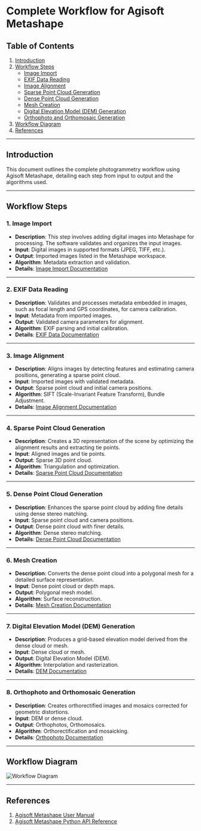 # Complete Workflow for Agisoft Metashape

## Table of Contents
1. [Introduction](#introduction)
2. [Workflow Steps](#workflow-steps)
   - [Image Import](#1-image-import)
   - [EXIF Data Reading](#2-exif-data-reading)
   - [Image Alignment](#3-image-alignment)
   - [Sparse Point Cloud Generation](#4-sparse-point-cloud-generation)
   - [Dense Point Cloud Generation](#5-dense-point-cloud-generation)
   - [Mesh Creation](#6-mesh-creation)
   - [Digital Elevation Model (DEM) Generation](#7-digital-elevation-model-dem-generation)
   - [Orthophoto and Orthomosaic Generation](#8-orthophoto-and-orthomosaic-generation)
3. [Workflow Diagram](#workflow-diagram)
4. [References](#references)

---

## Introduction

This document outlines the complete photogrammetry workflow using Agisoft Metashape, detailing each step from input to output and the algorithms used.

---

## Workflow Steps

### 1. Image Import
- **Description**: This step involves adding digital images into Metashape for processing. The software validates and organizes the input images.
- **Input**: Digital images in supported formats (JPEG, TIFF, etc.).
- **Output**: Imported images listed in the Metashape workspace.
- **Algorithm**: Metadata extraction and validation.
- **Details**: [Image Import Documentation](./image_import.md)

---

### 2. EXIF Data Reading
- **Description**: Validates and processes metadata embedded in images, such as focal length and GPS coordinates, for camera calibration.
- **Input**: Metadata from imported images.
- **Output**: Validated camera parameters for alignment.
- **Algorithm**: EXIF parsing and initial calibration.
- **Details**: [EXIF Data Documentation](./exif_data_reading.md)

---

### 3. Image Alignment
- **Description**: Aligns images by detecting features and estimating camera positions, generating a sparse point cloud.
- **Input**: Imported images with validated metadata.
- **Output**: Sparse point cloud and initial camera positions.
- **Algorithm**: SIFT (Scale-Invariant Feature Transform), Bundle Adjustment.
- **Details**: [Image Alignment Documentation](./alignment.md)

---

### 4. Sparse Point Cloud Generation
- **Description**: Creates a 3D representation of the scene by optimizing the alignment results and extracting tie points.
- **Input**: Aligned images and tie points.
- **Output**: Sparse 3D point cloud.
- **Algorithm**: Triangulation and optimization.
- **Details**: [Sparse Point Cloud Documentation](./sparse_point_cloud.md)

---

### 5. Dense Point Cloud Generation
- **Description**: Enhances the sparse point cloud by adding fine details using dense stereo matching.
- **Input**: Sparse point cloud and camera positions.
- **Output**: Dense point cloud with finer details.
- **Algorithm**: Dense stereo matching.
- **Details**: [Dense Point Cloud Documentation](./dense_cloud_generation.md)

---

### 6. Mesh Creation
- **Description**: Converts the dense point cloud into a polygonal mesh for a detailed surface representation.
- **Input**: Dense point cloud or depth maps.
- **Output**: Polygonal mesh model.
- **Algorithm**: Surface reconstruction.
- **Details**: [Mesh Creation Documentation](./mesh_creation.md)

---

### 7. Digital Elevation Model (DEM) Generation
- **Description**: Produces a grid-based elevation model derived from the dense cloud or mesh.
- **Input**: Dense cloud or mesh.
- **Output**: Digital Elevation Model (DEM).
- **Algorithm**: Interpolation and rasterization.
- **Details**: [DEM Documentation](./dem.md)

---

### 8. Orthophoto and Orthomosaic Generation
- **Description**: Creates orthorectified images and mosaics corrected for geometric distortions.
- **Input**: DEM or dense cloud.
- **Output**: Orthophotos, Orthomosaics.
- **Algorithm**: Orthorectification and mosaicking.
- **Details**: [Orthophoto Documentation](./orthophoto_generation.md)

---

## Workflow Diagram

![Workflow Diagram](photogrammetry_workflow.png)

---

## References
1. [Agisoft Metashape User Manual](./metashape_user_manual.pdf)
2. [Agisoft Metashape Python API Reference](./metashape_python_api_reference.pdf)
